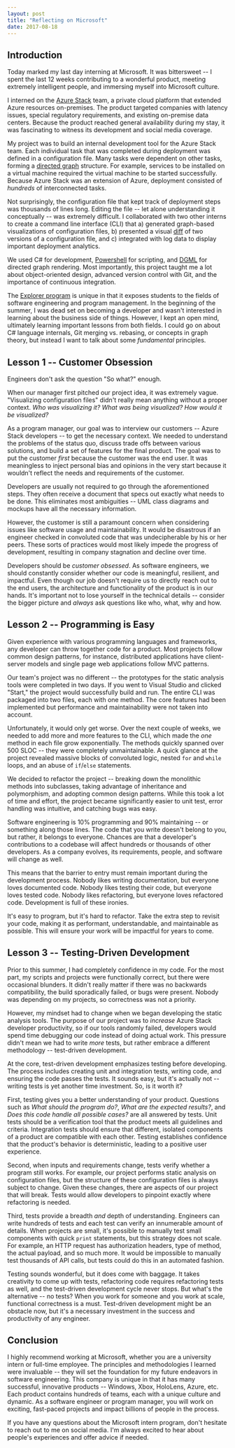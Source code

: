 ```yaml
---
layout: post
title: "Reflecting on Microsoft"
date: 2017-08-18
---
```


## Introduction

Today marked my last day interning at Microsoft. It was bittersweet -- I spent the last 12 weeks contributing to a wonderful product, meeting extremely intelligent people, and immersing myself into Microsoft culture.

I interned on the [Azure Stack](https://azure.microsoft.com/en-us/overview/azure-stack/) team, a private cloud platform that extended Azure resources on-premises. The product targeted companies with latency issues, special regulatory requirements, and existing on-premise data centers. Because the product reached general availability during my stay, it was fascinating to witness its development and social media coverage.

My project was to build an internal development tool for the Azure Stack team. Each individual task that was completed during deployment was defined in a configuration file. Many tasks were dependent on other tasks, forming a [directed graph](https://en.wikipedia.org/wiki/Directed_graph) structure. For example, services to be installed on a virtual machine required the virtual machine to be started successfully. Because Azure Stack was an extension of Azure, deployment consisted of _hundreds_ of interconnected tasks.

Not surprisingly, the configuration file that kept track of deployment steps was thousands of lines long. Editing the file -- let alone understanding it conceptually -- was extremely difficult. I collaborated with two other interns to create a command line interface (CLI) that a) generated graph-based visualizations of configuration files, b) presented a visual [diff](https://en.wikipedia.org/wiki/Diff_utility) of two versions of a configuration file, and c) integrated with log data to display important deployment analytics.

We used C# for development, [Powershell](https://en.wikipedia.org/wiki/PowerShell) for scripting, and [DGML](https://en.wikipedia.org/wiki/DGML) for directed graph rendering. Most importantly, this project taught me a lot about object-oriented design, advanced version control with Git, and the importance of continuous integration.

The [Explorer program](https://careers.microsoft.com/students/explore) is unique in that it exposes students to the fields of software engineering and program management. In the beginning of the summer, I was dead set on becoming a developer and wasn't interested in learning about the business side of things. However, I kept an open mind, ultimately learning important lessons from both fields. I could go on about C# language internals, Git merging vs. rebasing, or concepts in graph theory, but instead I want to talk about some _fundamental_ principles.

## Lesson 1 -- Customer Obsession

Engineers don't ask the question "So what?" enough.

When our manager first pitched our project idea, it was extremely vague. "Visualizing configuration files" didn't really mean anything without a proper context. _Who was visualizing it? What was being visualized? How would it be visualized?_

As a program manager, our goal was to interview our customers -- Azure Stack developers -- to get the necessary context. We needed to understand the problems of the status quo, discuss trade offs between various solutions, and build a set of features for the final product. The goal was to put the customer _first_ because the customer was the end user. It was meaningless to inject personal bias and opinions in the very start because it wouldn't reflect the needs and requirements of the customer.

Developers are usually not required to go through the aforementioned steps. They often receive a document that specs out exactly what needs to be done. This eliminates most ambiguities -- UML class diagrams and mockups have all the necessary information.

However, the customer is still a paramount concern when considering issues like software usage and maintainability. It would be disastrous if an engineer checked in convoluted code that was undecipherable by his or her peers. These sorts of practices would most likely impede the progress of development, resulting in company stagnation and decline over time.

Developers should be *customer obsessed*. As software engineers, we should constantly consider whether our code is meaningful, resilient, and impactful. Even though our job doesn't require us to directly reach out to the end users, the architecture and functionality of the product is in our hands. It's important not to lose yourself in the technical details -- consider the bigger picture and _always_ ask questions like who, what, why and how.

## Lesson 2 -- Programming is Easy

Given experience with various programming languages and frameworks, any developer can throw together code for a product. Most projects follow common design patterns, for instance, distributed applications have client-server models and single page web applications follow MVC patterns.

Our team's project was no different -- the prototypes for the static analysis tools were completed in two days. If you went to Visual Studio and clicked "Start," the project would successfully build and run. The entire CLI was packaged into two files, each with one method. The core features had been implemented but performance and maintainability were not taken into account.

Unfortunately, it would only get worse. Over the next couple of weeks, we needed to add more and more features to the CLI, which made the _one_ method in each file grow exponentially. The methods quickly spanned over 500 SLOC -- they were completely unmaintainable. A quick glance at the project revealed massive blocks of convoluted logic, nested `for` and `while` loops, and an abuse of `if`/`else` statements.

We decided to refactor the project -- breaking down the monolithic methods into subclasses, taking advantage of inheritance and polymorphism, and adopting common design patterns. While this took a lot of time and effort, the project became significantly easier to unit test, error handling was intuitive, and catching bugs was easy.

Software engineering is 10% programming and 90% maintaining -- or something along those lines. The code that you write doesn't belong to you, but rather, it belongs to everyone. Chances are that a developer's contributions to a codebase will affect hundreds or thousands of other developers. As a company evolves, its requirements, people, and software will change as well.

This means that the barrier to entry must remain important during the development process. Nobody likes writing documentation, but everyone loves documented code. Nobody likes testing their code, but everyone loves tested code. Nobody likes refactoring, but everyone loves refactored code. Development is full of these ironies.

It's easy to program, but it's hard to refactor. Take the extra step to revisit your code, making it as performant, understandable, and maintainable as possible. This will ensure your work will be impactful for years to come.

## Lesson 3 -- Testing-Driven Development

Prior to this summer, I had completely confidence in my code. For the most part, my scripts and projects were functionally correct, but there were occasional blunders. It didn't really matter if there was no backwards compatibility, the build sporadically failed, or bugs were present. Nobody was depending on my projects, so correctness was not a priority.

However, my mindset had to change when we began developing the static analysis tools. The purpose of our project was to _increase_ Azure Stack developer productivity, so if our tools randomly failed, developers would spend time debugging our code instead of doing actual work. This pressure didn't mean we had to write _more_ tests, but rather embrace a different methodology -- test-driven development.

At the core, test-driven development emphasizes testing before developing. The process includes creating unit and integration tests, writing code, and ensuring the code passes the tests. It sounds easy, but it's actually not -- writing tests is yet another time investment. So, is it worth it?

First, testing gives you a better understanding of your product. Questions such as _What should the program do?_, _What are the expected results?_, and _Does this code handle all possible cases?_ are all answered by tests. Unit tests should be a verification tool that the product meets all guidelines and criteria. Integration tests should ensure that different, isolated components of a product are compatible with each other. Testing establishes confidence that the product's behavior is deterministic, leading to a positive user experience.

Second, when inputs and requirements change, tests verify whether a program still works. For example, our project performs static analysis on configuration files, but the structure of these configuration files is always subject to change. Given these changes, there are aspects of our project that will break. Tests would allow developers to pinpoint exactly where refactoring is needed.

Third, tests provide a breadth _and_ depth of understanding. Engineers can write hundreds of tests and each test can verify an innumerable amount of details. When projects are small, it's possible to manually test small components with quick `print` statements, but this strategy does not scale. For example, an HTTP request has authorization headers, type of method, the actual payload, and so much more. It would be impossible to manually test thousands of API calls, but tests could do this in an automated fashion.

Testing sounds wonderful, but it does come with baggage. It takes creativity to come up with tests, refactoring code requires refactoring tests as well, and the test-driven development cycle never stops. But what's the alternative -- no tests? When you work for someone and you work at scale, functional correctness is a must. Test-driven development might be an obstacle now, but it's a necessary investment in the success and productivity of any engineer.

## Conclusion

I highly recommend working at Microsoft, whether you are a university intern or full-time employee. The principles and methodologies I learned were invaluable -- they will set the foundation for my future endeavors in software engineering. This company is unique in that it has many successful, innovative products -- Windows, Xbox, HoloLens, Azure, etc. Each product contains hundreds of teams, each with a unique culture and dynamic. As a software engineer or program manager, you will work on exciting, fast-paced projects and impact billions of people in the process.

If you have any questions about the Microsoft intern program, don't hesitate to reach out to me on social media. I'm always excited to hear about people's experiences and offer advice if needed.
